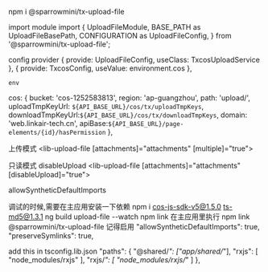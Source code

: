 npm i @sparrowmini/tx-upload-file

import module
import {
  UploadFileModule,
  BASE_PATH as UploadFileBasePath,
  CONFIGURATION as UploadFileConfig,
} from '@sparrowmini/tx-upload-file';

config provider
    { provide: UploadFileConfig, useClass: TxcosUploadService },
    { provide: TxcosConfig, useValue: environment.cos },
    
    env
   cos: {
    bucket: 'cos-1252583813',
    region: 'ap-guangzhou',
    path: 'upload/',
    uploadTmpKeyUrl: `${API_BASE_URL}/cos/tx/uploadTmpKeys`,
    downloadTmpKeyUrl:`${API_BASE_URL}/cos/tx/downloadTmpKeys`,
    domain: 'web.linkair-tech.cn',
    apiBase:`${API_BASE_URL}/page-elements/{id}/hasPermission`
  },

上传模式
<lib-upload-file [attachments]="attachments" [multiple]="true"></lib-upload-file>

只读模式
disableUpload
<lib-upload-file [attachments]="attachments" [disableUpload]="true"></lib-upload-file>


allowSyntheticDefaultImports

调试的时候,需要在主应用安装一下依赖
npm i cos-js-sdk-v5@1.5.0 ts-md5@1.3.1
ng build upload-file --watch
npm link
在主应用里执行
npm link @sparrowmini/tx-upload-file
记得启用
"allowSyntheticDefaultImports": true,
"preserveSymlinks": true,


add this in tsconfig.lib.json
    "paths": {
      "@shared/*": ["app/shared/*"],
      "rxjs": [
        "node_modules/rxjs"
      ],
      "rxjs/*": [
        "node_modules/rxjs/*"
      ]
    },
